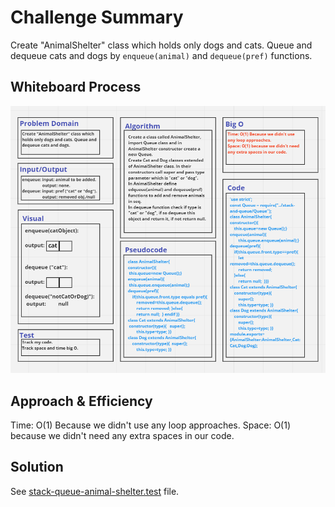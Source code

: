 # Challenge Summary
Create "AnimalShelter" class which holds only dogs and cats. Queue and dequeue cats and dogs by `enqueue(animal)` and `dequeue(pref)` functions.

## Whiteboard Process
![](./animalShelterCH12.PNG)

## Approach & Efficiency
Time: O(1) Because we didn't use any loop approaches.
Space: O(1) because we didn't need any extra spaces in our code.

## Solution
See [stack-queue-animal-shelter.test](./__tests__/stack-queue-animal-shelter.test.js) file.